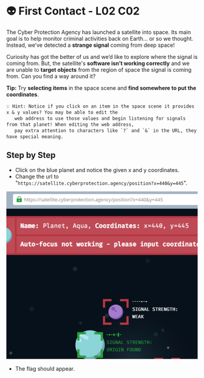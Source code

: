 # 👽 First Contact - L02 C02

The Cyber Protection Agency has launched a satellite into space. Its main goal is to help monitor criminal activities back on Earth... or so we thought. Instead, we’ve detected a **strange signal** coming from deep space!

Curiosity has got the better of us and we’d like to explore where the signal is coming from. But, the satellite's **software isn’t working correctly** and we are unable to **target objects** from the region of space the signal is coming from. Can you find a way around it?

**Tip:** Try **selecting items** in the space scene and **find somewhere to put the coordinates**.

```
💡 Hint: Notice if you click on an item in the space scene it provides x & y values? You may be able to edit the
   web address to use those values and begin listening for signals from that planet! When editing the web address,
   pay extra attention to characters like `?` and `&` in the URL, they have special meaning.
```

## Step by Step

- Click on the blue planet and notice the given x and y coordinates.
- Change the url to "`https://satellite.cyberprotection.agency/position?x=440&y=445`".

![picture of correct url](/assets/firstcontact1.png)

- The flag should appear.

